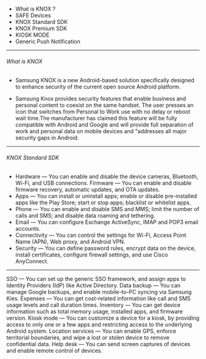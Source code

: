 
* What is KNOX ?
* SAFE Devices
* KNOX Standard SDK
* KNOX Premium SDK
* KIOSK MODE
* Generic Push Notification
---
###### What is KNOX
- Samsung KNOX is a new Android-based solution specifically designed to enhance security of the current open source Android platform.

- Samsung Knox provides security features that enable business and personal content to coexist on the same handset. The user presses an icon that switches from Personal to Work use with no delay or reboot wait time.The manufacturer has claimed this feature will be fully compatible with Android and Google and will provide full separation of work and personal data on mobile devices and "addresses all major security gaps in Android.
---
###### KNOX Standard SDK
- Hardware — You can enable and disable the device cameras, Bluetooth, Wi-Fi, and USB connections.
  Firmware — You can enable and disable firmware recovery, automatic updates, and OTA updates.
- Apps — You can install or uninstall apps; enable or disable pre-installed apps like the Play Store; start or stop apps;       blacklist or whitelist apps.
- Phone — You can enable and disable SMS and MMS; limit the number of calls and SMS; and disable data roaming and tethering.
- Email — You can configure Exchange ActiveSync, IMAP and POP3 email accounts.
- Connectivity — You can control the settings for Wi-Fi, Access Point Name (APN), Web proxy, and Android VPN.
- Security — You can define password rules, encrypt data on the device, install certificates, configure firewall settings, and   use Cisco AnyConnect.
---
SSO — You can set up the generic SSO framework, and assign apps to Identity Providers (IdP) like Active Directory.
Data backup — You can manage Google backups, and enable mobile-to-PC syncing via Samsung Kies.
Expenses — You can get cost-related information like call and SMS usage levels and call duration times.
Inventory — You can get device information such as total memory usage, installed apps, and firmware version.
Kiosk mode — You can customize a device for a kiosk, by providing access to only one or a few apps and restricting access to the underlying Android system.
Location services — You can enable GPS, enforce territorial boundaries, and wipe a lost or stolen device to remove confidential data.
Help desk — You can send screen captures of devices and enable remote control of devices.

